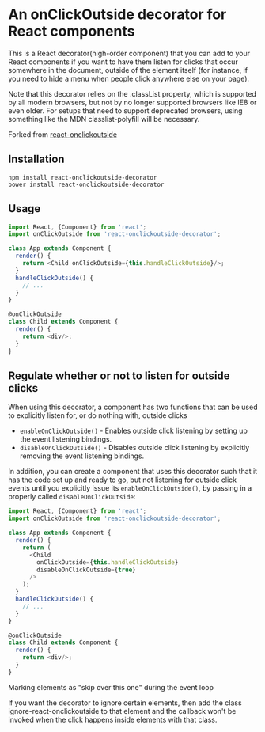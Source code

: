 # An onClickOutside decorator for React components

This is a React decorator(high-order component) that you can add to your React components if you want to have them listen for clicks that occur somewhere in the document, outside of the element itself (for instance, if you need to hide a menu when people click anywhere else on your page).

Note that this decorator relies on the .classList property, which is supported by all modern browsers, but not by no longer supported browsers like IE8 or even older. For setups that need to support deprecated browsers, using something like the MDN classlist-polyfill will be necessary.

Forked from [react-onclickoutside](https://github.com/Pomax/react-onclickoutside)

## Installation

```
npm install react-onclickoutside-decorator
bower install react-onclickoutside-decorator
```
## Usage

```js
import React, {Component} from 'react';
import onClickOutside from 'react-onclickoutside-decorator';

class App extends Component {
  render() {
    return <Child onClickOutside={this.handleClickOutside}/>;
  }
  handleClickOutside() {
    // ...
  }
}

@onClickOutside
class Child extends Component {
  render() {
    return <div/>;
  }
}
```

## Regulate whether or not to listen for outside clicks

When using this decorator, a component has two functions that can be used to explicitly listen for, or do nothing with, outside clicks

- `enableOnClickOutside()` - Enables outside click listening by setting up the event listening bindings.
- `disableOnClickOutside()` - Disables outside click listening by explicitly removing the event listening bindings.
 
In addition, you can create a component that uses this decorator such that it has the code set up and ready to go, but not listening for outside click events until you explicitly issue its `enableOnClickOutside()`, by passing in a properly called `disableOnClickOutside`:

```js
import React, {Component} from 'react';
import onClickOutside from 'react-onclickoutside-decorator';

class App extends Component {
  render() {
    return (
      <Child
        onClickOutside={this.handleClickOutside}
        disableOnClickOutside={true}
      />
    );
  }
  handleClickOutside() {
    // ...
  }
}

@onClickOutside
class Child extends Component {
  render() {
    return <div/>;
  }
}
```

Marking elements as "skip over this one" during the event loop

If you want the decorator to ignore certain elements, then add the class ignore-react-onclickoutside to that element and the callback won't be invoked when the click happens inside elements with that class.
